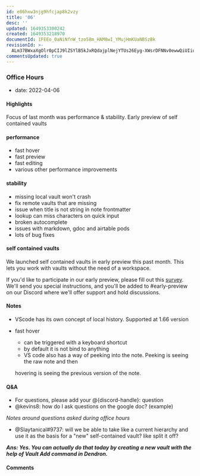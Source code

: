 ```yaml
---
id: e86hxw3njg9hfcjap8k2vzy
title: '06'
desc: ''
updated: 1649353300242
created: 1649353218970
documentId: 1FEEo_0aNiNfnW_tzo58m_HAM8wI_YMujHmKUaNBSzBk
revisionId: >-
  ALm37BWxaXgOlr0pCIJ9lZSYlB5kJxRQdajplNejYTUs26Eyg-XWsrDFNNv0ewwQiUIiuVbKPUHB1HNaR9pp_Q
commentsUpdated: true
---
```

### Office Hours

- date: 2022-04-06

#### Highlights

Focus of last month was performance & stability. Early preview of self contained vaults

#### performance

- fast hover
- fast preview
- fast editing
- various other performance improvements

#### stability

- missing local vault won't crash
- fix remote vaults that are missing
- issue when title is not string in note frontmatter
- lookup can miss characters on quick input
- broken autocomplete
- issues with markdown, gdoc and airtable pods
- lots of bug fixes

#### self contained vaults

We launched self contained vaults in early preview this past month. This lets you work with vaults without the need of a workspace.

If you'd like to participate in our early preview, please fill out this [survey](https://airtable.com/shr0cwk0a9tujeipZ). We'll send you special instructions, and you'll be added to #early-preview on our Discord where we'll offer support and hold discussions.

#### Notes

- VScode has its own concept of local history. Supported at 1.66 version
- fast hover
	- can be triggered with a keyboard shortcut
	- by default it is not bind to anything
	- VS code also has a way of peeking into the note. Peeking is seeing the raw note and then 

  hovering is seeing the previous version of the note.

#### Q&A

- For questions, please add your @{discord-handle}: question
- @kevins8: how do I ask questions on the google doc? (example)

_Notes around questions asked during office hours_
- @Slaytanical#9737: will we be able to take like a current hierarchy and use it as the basis for a "new" self-contained vault? like split it off?

**_Ans: Yes. You can actually do that today by creating a new vault with the help of Vault Add command in Dendron._**

#### Comments


